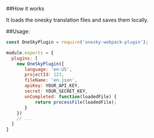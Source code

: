 ##How it works

It loads the onesky translation files and saves them locally.


##Usage:

```js
const OneSkyPlugin = require('onesky-webpack-plugin');

module.exports = {
  plugins: [
    new OneSkyPlugin({
       language: 'en-US',
       projectId: 123,
       fileName: 'en.json',
       apiKey: YOUR_API_KEY,
       secret: YOUR_SECRET_KEY,
       onCompleted: function(loadedFile) {
           return processFile(loadedFile);
       }
    })
    // ...
  ]
}
```
